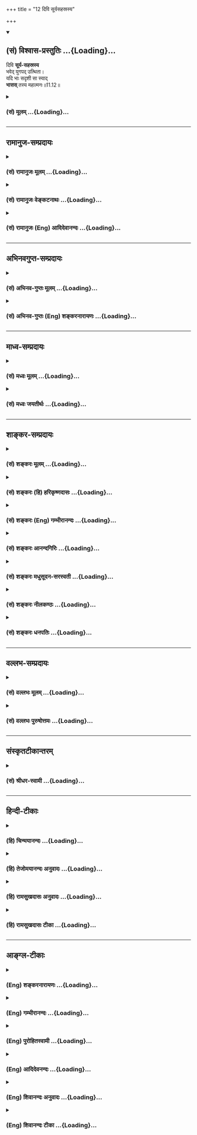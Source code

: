 +++
title = "12 दिवि सूर्यसहस्रस्य"

+++
<div class="js_include" newlevelforh1="2" title="(सं) विश्वास-प्रस्तुतिः" unfilled url="/purANam_vaiShNavam/mahAbhAratam/06-bhIShma-parva/03-bhagavad-gItA-parva/saMskRtam/vishvAsa-prastutiH/11_vishva-rUpa-darshana/12_divi_sUryasahasra.md">
<details open><summary><h2>(सं) विश्वास-प्रस्तुतिः ...{Loading}...</h2></summary>

दिवि **सूर्य-सहस्रस्य**  
भवेद् युगपद् उत्थिता।  
यदि भाः सदृशी सा स्याद्  
**भासस्** तस्य महात्मनः॥11.12॥
</details>
</div>
<div class="js_include collapsed" newlevelforh1="3" title="(सं) मूलम्" unfilled url="/purANam_vaiShNavam/mahAbhAratam/06-bhIShma-parva/03-bhagavad-gItA-parva/saMskRtam/mUlam/11_vishva-rUpa-darshana/12_divi_sUryasahasra.md">
<details><summary><h3>(सं) मूलम् ...{Loading}...</h3></summary>

दिवि सूर्यसहस्रस्य भवेद्युगपदुत्थिता।  
यदि भाः सदृशी सा स्याद्भासस्तस्य महात्मनः।।11.12।।
</details>
</div>


_________________
## रामानुज-सम्प्रदायः
<div class="js_include collapsed" newlevelforh1="3" title="(सं) रामानुजः मूलम्" unfilled url="/purANam_vaiShNavam/mahAbhAratam/06-bhIShma-parva/03-bhagavad-gItA-parva/saMskRtam/rAmAnujaH/mUlam/11_vishva-rUpa-darshana/12_divi_sUryasahasra.md">
<details><summary><h3>(सं) रामानुजः मूलम् ...{Loading}...</h3></summary>

।।11.12।। तेजसः अपरिमितत्वदर्शनार्थम् इदम्। अक्षयतेजःस्वरूपम् इत्यर्थः।

</details>
</div>
<div class="js_include collapsed" newlevelforh1="3" title="(सं) रामानुजः वेङ्कटनाथः" unfilled url="/purANam_vaiShNavam/mahAbhAratam/06-bhIShma-parva/03-bhagavad-gItA-parva/saMskRtam/rAmAnujaH/venkaTanAthaH/11_vishva-rUpa-darshana/12_divi_sUryasahasra.md">
<details><summary><h3>(सं) रामानुजः वेङ्कटनाथः ...{Loading}...</h3></summary>

  
  
।।11.12।। दिवि इत्यादिश्लोकस्य सङ्गतिमाह -- तामेवेति। निर्दिष्टस्य
भास्वरत्वस्य निरतिशयत्वलक्षणो विशेष उच्यत इत्यर्थः। सङ्ख्याविशेषेण
परिच्छिन्नत्वशङ्काव्युदासायाहतेजस इति।  
  

</details>
</div>
<div class="js_include collapsed" newlevelforh1="3" title="(सं) रामानुजः (Eng) आदिदेवानन्दः" unfilled url="/purANam_vaiShNavam/mahAbhAratam/06-bhIShma-parva/03-bhagavad-gItA-parva/saMskRtam/rAmAnujaH/english/AdidevAnandaH/11_vishva-rUpa-darshana/12_divi_sUryasahasra.md">
<details><summary><h3>(सं) रामानुजः (Eng) आदिदेवानन्दः ...{Loading}...</h3></summary>

11.12 This is for illustrating that His splendour is infinite. The meaning is that it is of the nature of inexhaustible radiance.

</details>
</div>


_________________
## अभिनवगुप्त-सम्प्रदायः
<div class="js_include collapsed" newlevelforh1="3" title="(सं) अभिनव-गुप्तः मूलम्" unfilled url="/purANam_vaiShNavam/mahAbhAratam/06-bhIShma-parva/03-bhagavad-gItA-parva/saMskRtam/abhinava-guptaH/mUlam/11_vishva-rUpa-darshana/12_divi_sUryasahasra.md">
<details><summary><h3>(सं) अभिनव-गुप्तः मूलम् ...{Loading}...</h3></summary>

।।11.12।। No commentary.  
  

</details>
</div>
<div class="js_include collapsed" newlevelforh1="3" title="(सं) अभिनव-गुप्तः (Eng) शङ्करनारायणः" unfilled url="/purANam_vaiShNavam/mahAbhAratam/06-bhIShma-parva/03-bhagavad-gItA-parva/saMskRtam/abhinava-guptaH/english/shankaranArAyaNaH/11_vishva-rUpa-darshana/12_divi_sUryasahasra.md">
<details><summary><h3>(सं) अभिनव-गुप्तः (Eng) शङ्करनारायणः ...{Loading}...</h3></summary>

11.12 Sri Abhinavagupta did not comment upon this sloka.

</details>
</div>


_________________
## माध्व-सम्प्रदायः
<div class="js_include collapsed" newlevelforh1="3" title="(सं) मध्वः मूलम्" unfilled url="/purANam_vaiShNavam/mahAbhAratam/06-bhIShma-parva/03-bhagavad-gItA-parva/saMskRtam/madhvaH/mUlam/11_vishva-rUpa-darshana/12_divi_sUryasahasra.md">
<details><summary><h3>(सं) मध्वः मूलम् ...{Loading}...</h3></summary>

।।11.12।। सहस्रशब्दोऽनन्तवाची। तदपि पाकशासनविक्रम
इत्यादिवत्प्रत्यायनार्थमेव। तथा हि ऋग्वेदखिलेषु -- अनन्तशक्तिः
परमोऽनन्तवीर्यः सोऽनन्ततेजाश्च ततस्ततोऽपि इति महातात्पर्याच्च प्राबल्यं;
न च परिमाणोक्त्या किञ्चित्प्रयोजनम्।

</details>
</div>
<div class="js_include collapsed" newlevelforh1="3" title="(सं) मध्वः जयतीर्थः" unfilled url="/purANam_vaiShNavam/mahAbhAratam/06-bhIShma-parva/03-bhagavad-gItA-parva/saMskRtam/madhvaH/jayatIrthaH/11_vishva-rUpa-darshana/12_divi_sUryasahasra.md">
<details><summary><h3>(सं) मध्वः जयतीर्थः ...{Loading}...</h3></summary>

।।11.12।। दिवि सूर्यसहस्रस्य इति विश्वरूपस्य सहस्रसूर्योपमप्रभत्वमुच्यते
तत्र सहस्रशब्दो दशशतवाचीति प्रतीतिनिरासार्थमाह -- **सहस्रेति**।
अनन्तसूर्योपमप्रभत्वमपि भगवतो न वास्तवं; निरुपमत्वात् किं तर्हि इत्यत आह
-- **तदपीति**। प्रत्यायनार्थं बुद्धिप्रवेशनार्थमेवोच्यते। यथा भगवतो
दाशरथेः पाकशासनोपमपराक्रमत्वमित्यर्थः। सहस्रशब्दस्य
प्रसिद्धार्थपरित्यागः कुतः इत्यत आह -- **तथा हीति**। ततस्ततः
सूर्यादेरपि। विलक्षण इति शेषः। कुतः श्रुत्या गीतावाक्यस्य बाधः इति चेत्;
शतं सहस्रमिति अपरिमितनामानीति; गीतावाक्यस्य सावकाशत्वेन दौर्बल्यात्;
श्रुतेर्निरवकाशत्वेन प्राबल्यात् इतश्च श्रुतेः प्राबल्यमित्याह --
**महातात्पर्याच्चेति**। समस्तागमानां महाप्रयोजनाय यद्भगवति महातात्पर्यं
श्रुतेस्तदानुकूल्यात्; गीतावाक्यस्य तत्प्रातिकूल्यादित्यर्थः। कथं
गीतावाक्यस्य तत्प्रातिकूल्यं इति चेत्; किं भगवतः परिमितप्रभत्वमेव
वस्तुतः उतापरिमितप्रभस्याप्यत्र सहस्रसूर्योपमप्रभत्वमुच्यते नाद्यः --
सकलश्रुतिस्मृतीतिहासपुराणविरोधात्। द्वितीये त्वपरिमितस्य परिमाणोक्त्या
किञ्चिदपि प्रयोजनं न सिध्यति। कुतो महत् इत्याह -- **न चेति**।

</details>
</div>


_________________
## शाङ्कर-सम्प्रदायः
<div class="js_include collapsed" newlevelforh1="3" title="(सं) शङ्करः मूलम्" unfilled url="/purANam_vaiShNavam/mahAbhAratam/06-bhIShma-parva/03-bhagavad-gItA-parva/saMskRtam/shankaraH/mUlam/11_vishva-rUpa-darshana/12_divi_sUryasahasra.md">
<details><summary><h3>(सं) शङ्करः मूलम् ...{Loading}...</h3></summary>

।।11.12।। --,**दिवि** अन्तरिक्षे तृतीयस्यां वा दिवि सूर्याणां सहस्रं
सूर्यसहस्रं तस्य युगपदुत्थितस्य सूर्यसहस्रस्य या **युगपदुत्थिता भाः; सा
यदि; सदृशी स्यात् तस्य महात्मनः** विश्वरूपस्यैव **भासः।** यदि वा न
स्यात्; ततः विश्वरूपस्यैव भाः अतिरिच्यते इत्यभिप्रायः।। किञ्च --,

</details>
</div>
<div class="js_include collapsed" newlevelforh1="3" title="(सं) शङ्करः (हि) हरिकृष्णदासः" unfilled url="/purANam_vaiShNavam/mahAbhAratam/06-bhIShma-parva/03-bhagavad-gItA-parva/saMskRtam/shankaraH/hindI/harikRShNadAsaH/11_vishva-rUpa-darshana/12_divi_sUryasahasra.md">
<details><summary><h3>(सं) शङ्करः (हि) हरिकृष्णदासः ...{Loading}...</h3></summary>

।।11.12।। भगवान्के विराट्रूपकी जो प्रभा -- प्रकाश है; उसकी उपमा कहते हैं
--, द्युलोकमें अर्थात् आकाशमें या तीसरे स्वर्गलोकमें एक साथ उदय हुए
हजारों सूर्योंका जो एक साथ उत्पन्न हुआ प्रकाश हो; वह प्रकाश उस महात्मन्
-- विश्वरूपके प्रकाशके सदृश कदाचित् हो तो हो; अथवा सम्भव है कि न भी हो
अर्थात् उससे भी विश्वरूपका प्रकाश ही अधिक हो सकता है।

</details>
</div>
<div class="js_include collapsed" newlevelforh1="3" title="(सं) शङ्करः (Eng) गम्भीरानन्दः" unfilled url="/purANam_vaiShNavam/mahAbhAratam/06-bhIShma-parva/03-bhagavad-gItA-parva/saMskRtam/shankaraH/english/gambhIrAnandaH/11_vishva-rUpa-darshana/12_divi_sUryasahasra.md">
<details><summary><h3>(सं) शङ्करः (Eng) गम्भीरानन्दः ...{Loading}...</h3></summary>

11.12 Should the bhah, effulgence; surya-sahasrasya, of a thousand suns;
utthita bhavet, blaze forth; yugapat, simultaneously; divi, in the sky,
or in heaven which is the third as counted (from this earth);sa, that;
yadi syat, might be-or it might not be-; sadrsi, similar; to the bhasah,
radiance; tasya, of that; mahat-manah, exalted One, the Cosmic Person
Himself. The idea is that the brillinace of the Cosmic Person surely
excels even this! Further,

</details>
</div>
<div class="js_include collapsed" newlevelforh1="3" title="(सं) शङ्करः आनन्दगिरिः" unfilled url="/purANam_vaiShNavam/mahAbhAratam/06-bhIShma-parva/03-bhagavad-gItA-parva/saMskRtam/shankaraH/AnandagiriH/11_vishva-rUpa-darshana/12_divi_sUryasahasra.md">
<details><summary><h3>(सं) शङ्करः आनन्दगिरिः ...{Loading}...</h3></summary>

।।11.12।। ननु प्रकृष्टस्य भगवतो रूपस्य दीप्तिरस्ति न वा; न
चेत्काष्ठादिसाम्यं; यद्यस्ति कीदृशी सेत्याशङ्क्याह -- **या पुनरिति।** सा
यदि स्यात्तद्भासः सदृशी सेति योजना। असंभाविताभ्युपगमार्थो यदिशब्दः।
स्याच्छब्दो निश्चयार्थः। सा कथंचित्सदृशी संभवति ननु भवत्येवेति
विवक्षित्वाह -- **यदि वेति।**

</details>
</div>
<div class="js_include collapsed" newlevelforh1="3" title="(सं) शङ्करः मधुसूदन-सरस्वती" unfilled url="/purANam_vaiShNavam/mahAbhAratam/06-bhIShma-parva/03-bhagavad-gItA-parva/saMskRtam/shankaraH/madhusUdana-sarasvatI/11_vishva-rUpa-darshana/12_divi_sUryasahasra.md">
<details><summary><h3>(सं) शङ्करः मधुसूदन-सरस्वती ...{Loading}...</h3></summary>

।।11.12।। देवमित्युक्तं विवृणोति -- दिवीति। दिवि अन्तरिक्षे सूर्याणां
सहस्रस्य अपरिमितसूर्यसमूहस्य युगपदुदितस्य युगपदुत्थिता भाः प्रभा यदि
भवेत् तदा सा तस्य महात्मनो विश्वरूपस्य भासो दीप्तेः सदृशी तुल्या यदि
स्याद्यदि वा न स्यात् ततोपि नूनं विश्वरूपस्यैव भा अतिरिच्येतेत्यहं
मन्ये। अन्या तूपमा नास्त्येवेत्यर्थः।
अत्राविद्यमानाध्यवसायात्तदभावेनोपमाभावपरादभूतोपमारूपेयमतिशयोक्तिरुत्प्रेक्षां
व्यञ्जती सर्वथा निरुपमत्वमेव व्यनक्ति। उभौ यदि व्योम्नि पृथक्प्रवाहौ
इत्यादिवत्।

</details>
</div>
<div class="js_include collapsed" newlevelforh1="3" title="(सं) शङ्करः नीलकण्ठः" unfilled url="/purANam_vaiShNavam/mahAbhAratam/06-bhIShma-parva/03-bhagavad-gItA-parva/saMskRtam/shankaraH/nIlakaNThaH/11_vishva-rUpa-darshana/12_divi_sUryasahasra.md">
<details><summary><h3>(सं) शङ्करः नीलकण्ठः ...{Loading}...</h3></summary>

।।11.12।। दिवि अन्तरिक्षे। भाः दीप्तिः। भासः दीप्तेः। अभूतोपमेयम्।
निरुपमतामेव तस्य दीप्तेर्दर्शयतिउभौ यदि व्योम्नि पृथक्प्रवाहौ
इत्यादिवत्।

</details>
</div>
<div class="js_include collapsed" newlevelforh1="3" title="(सं) शङ्करः धनपतिः" unfilled url="/purANam_vaiShNavam/mahAbhAratam/06-bhIShma-parva/03-bhagavad-gItA-parva/saMskRtam/shankaraH/dhanapatiH/11_vishva-rUpa-darshana/12_divi_sUryasahasra.md">
<details><summary><h3>(सं) शङ्करः धनपतिः ...{Loading}...</h3></summary>

।।11.12।। तत्र दृष्टान्ताकाङ्क्षयामाह। दिवि अन्तरिक्षे स्वर्गे वा
सूर्याणआं सहस्त्रस्य युगपदुत्थितस्य युगपदुत्थिता भा यदि भवेत् सा तस्य
महात्मनो विश्वरुपस्य भासः दीप्तेः सदृशी तुल्या स्यात् यदि वा न स्यादिति
विश्वरुपस्य भा अतिरित्यत इत्याशयः।

</details>
</div>


_________________
## वल्लभ-सम्प्रदायः
<div class="js_include collapsed" newlevelforh1="3" title="(सं) वल्लभः मूलम्" unfilled url="/purANam_vaiShNavam/mahAbhAratam/06-bhIShma-parva/03-bhagavad-gItA-parva/saMskRtam/vallabhaH/mUlam/11_vishva-rUpa-darshana/12_divi_sUryasahasra.md">
<details><summary><h3>(सं) वल्लभः मूलम् ...{Loading}...</h3></summary>

।।11.12।। एवं सञ्जयो दर्शनं रूपं वर्णयित्वा
तस्याऽलौकिकत्वमभूतोपमावर्णनेनाह -- दिवीत्यादि। एवमभूतोपमया
लोकविलक्षणत्वमुक्तम्।

</details>
</div>
<div class="js_include collapsed" newlevelforh1="3" title="(सं) वल्लभः पुरुषोत्तमः" unfilled url="/purANam_vaiShNavam/mahAbhAratam/06-bhIShma-parva/03-bhagavad-gItA-parva/saMskRtam/vallabhaH/puruShottamaH/11_vishva-rUpa-darshana/12_divi_sUryasahasra.md">
<details><summary><h3>(सं) वल्लभः पुरुषोत्तमः ...{Loading}...</h3></summary>

  
  
।।11.12।। तस्य स्वरूपस्याऽप्रमेयं तेजस्स्वरूपमाह -- दिवीति। दिवि स्वर्गे
सूर्यसहस्रस्य युगपत् एकदैव उदितस्य युगपदेव उत्थिता भाः प्रभा यदि भवेत्
सा तस्य महात्मनः पुरुषोत्तमस्य अनेकात्मरूपस्य भासः सदृशी स्यात्। किन्तु
न स्यादेवेति काकूक्तिः। एतादृशं स्वरूपम्।  
  

</details>
</div>


_________________
## संस्कृतटीकान्तरम्
<div class="js_include collapsed" newlevelforh1="3" title="(सं) श्रीधर-स्वामी" unfilled url="/purANam_vaiShNavam/mahAbhAratam/06-bhIShma-parva/03-bhagavad-gItA-parva/saMskRtam/shrIdhara-svAmI/11_vishva-rUpa-darshana/12_divi_sUryasahasra.md">
<details><summary><h3>(सं) श्रीधर-स्वामी ...{Loading}...</h3></summary>

।।11.12।। विश्वरूपदीप्तेर्निरुपमत्वमाह **-- दिवीति।** दिव्याकाशे
सूर्यसहस्रस्य युगपदुत्थितस्य यदि युगपदुत्थिता भाः प्रभा भवेत् तर्हि सा
तदा महात्मनो विश्वरूपस्य भासः प्रभायाः कथंचित्सृदशी स्यात्।
नान्योपमास्तीत्यर्थः। तथाभूतं रूपं दर्शयामासेति पूर्वेणान्वयः।

</details>
</div>


_________________
## हिन्दी-टीकाः
<div class="js_include collapsed" newlevelforh1="3" title="(हि) चिन्मयानन्दः" unfilled url="/purANam_vaiShNavam/mahAbhAratam/06-bhIShma-parva/03-bhagavad-gItA-parva/hindI/chinmayAnandaH/11_vishva-rUpa-darshana/12_divi_sUryasahasra.md">
<details><summary><h3>(हि) चिन्मयानन्दः ...{Loading}...</h3></summary>

।।11.12।। अन्ध राजा धृतराष्ट्र को शीघ्रता में विश्वरूप की रूपरेखा का
वर्णन करने के पश्चात्; अब संजय उस विराट् पुरुष की महिमा का वर्णन करता
है। अपने विराट् रूप में भगवान् अपने ही दिव्य प्रकाश से चमक रहे थे और
उनका यह तेजस्वी वैभव नेत्रों को चकाचौंध कर रहा था और सम्भवत; इस एक और
कारण से संजय पूर्व के दो श्लोकों में अधिक विस्तृत जानकारी नहीं दे पाया।
भगवान् के इस प्रकाश का वर्णन करने के लिए संजय; एक विचित्र किन्तु
प्रभावशाली उपमा यहाँ देता है। विराट् पुरुष के उस गौरवमय पुरुष का तेज ऐसा
था; मानो; आकाश में सहस्र सूर्य एक साथ प्रकाशित हो रहे हों। उपनिषदों में
भी आत्मा का वर्णन कुछ इसी प्रकार किया गया है; परन्तु; यह स्वीकार करना
पड़ेगा कि संजय के मुख से; और विशेषकर जब वह भगवान् श्रीकृष्ण के ईश्वरीय
रूप का वर्णन कर रहा है; इस उपमा को विशेष ही आकर्षण और गौरव प्राप्त होता
है। और अधिक विवरण देकर इस दृश्य को और अधिक सुन्दर बनाते हुए संजय कहता है

</details>
</div>
<div class="js_include collapsed" newlevelforh1="3" title="(हि) तेजोमयानन्दः अनुवादः" unfilled url="/purANam_vaiShNavam/mahAbhAratam/06-bhIShma-parva/03-bhagavad-gItA-parva/hindI/tejomayAnandaH/anuvAdaH/11_vishva-rUpa-darshana/12_divi_sUryasahasra.md">
<details><summary><h3>(हि) तेजोमयानन्दः अनुवादः ...{Loading}...</h3></summary>

।।11.12।। आकाश में सहस्र सूर्यों के एक साथ उदय होने से उत्पन्न जो प्रकाश
होगा, वह उस (विश्वरूप) परमात्मा के प्रकाश के सदृश होगा।।

</details>
</div>
<div class="js_include collapsed" newlevelforh1="3" title="(हि) रामसुखदासः अनुवादः" unfilled url="/purANam_vaiShNavam/mahAbhAratam/06-bhIShma-parva/03-bhagavad-gItA-parva/hindI/rAmasukhadAsaH/anuvAdaH/11_vishva-rUpa-darshana/12_divi_sUryasahasra.md">
<details><summary><h3>(हि) रामसुखदासः अनुवादः ...{Loading}...</h3></summary>

।।11.12।। अगर आकाशमें एक साथ हजारों सूर्य उदित हो जायँ, तो भी उन सबका
प्रकाश मिलकर उस महात्मा-(विराट् रूप परमात्मा-) के प्रकाशके समान शायद ही
हो।

</details>
</div>
<div class="js_include collapsed" newlevelforh1="3" title="(हि) रामसुखदासः टीका" unfilled url="/purANam_vaiShNavam/mahAbhAratam/06-bhIShma-parva/03-bhagavad-gItA-parva/hindI/rAmasukhadAsaH/TIkA/11_vishva-rUpa-darshana/12_divi_sUryasahasra.md">
<details><summary><h3>(हि) रामसुखदासः टीका ...{Loading}...</h3></summary>

।।11.12।।***व्याख्या--*'दिवि सूर्यसहस्रस्य ৷৷. तस्य महात्मनः'--**जैसे
आकाशमें हजारों तारे एक साथ उदित होनेपर भी उन सबका मिला हुआ प्रकाश एक
चन्द्रमाके प्रकाशके सदृश नहीं हो सकता और हजारों चन्द्रमाओंका मिला हुआ
प्रकाश एक सूर्यके प्रकाशके सदृश नहीं हो सकता, ऐसे ही आकाशमें हजारों
सूर्य एक साथ उदित होनेपर भी उन सबका मिला हुआ प्रकाश विराट् भगवान्के
प्रकाशके सदृश नहीं हो सकता। तात्पर्य यह हुआ कि हजारों सूर्योंका प्रकाश
भी विराट् भगवान्के प्रकाशका उपमेय नहीं हो सकता। इस प्रकर जब हजारों
सूर्योंके प्रकाशको उपमेय बनानेमें भी दिव्यदृष्टिवाले सञ्जयको संकोच होता
है, तब वह प्रकाश विराट्रूप भगवान्के प्रकाशका उपमान हो ही कैसे सकता है!
कारण कि सूर्यका प्रकाश भौतिक है, जब कि विराट् भगवान्का प्रकाश दिव्य है।
भौतिक प्रकाश कितना ही बड़ा क्यों न हो,,दिव्य प्रकाशके सामने वह तुच्छ ही
है। भौतिक प्रकाश और दिव्य प्रकाशकी जाति अलग-अलग होनेसे उनकी आपसमें तुलना
नहीं की जा सकती। हाँ, अङ्गुलिनिर्देशकी तरह भौतिक प्रकाशसे दिव्य प्रकाशका
संकेत किया जा सकता है। यहाँ सञ्जय भी हजारों सूर्योंके भौतिक प्रकाशकी
कल्पना करके विराट्रूप भगवान्के प्रकाश-(तेज-) का लक्ष्य कराते हैं।

</details>
</div>


_________________
## आङ्ग्ल-टीकाः
<div class="js_include collapsed" newlevelforh1="3" title="(Eng) शङ्करनारायणः" unfilled url="/purANam_vaiShNavam/mahAbhAratam/06-bhIShma-parva/03-bhagavad-gItA-parva/english/shankaranArAyaNaH/11_vishva-rUpa-darshana/12_divi_sUryasahasra.md">
<details><summary><h3>(Eng) शङ्करनारायणः ...{Loading}...</h3></summary>

11.12. If the splendour of a thousand suns were to burst forth at once in the sky, would that be eal to the splendour of that Mighty Self ;

</details>
</div>
<div class="js_include collapsed" newlevelforh1="3" title="(Eng) गम्भीरानन्दः" unfilled url="/purANam_vaiShNavam/mahAbhAratam/06-bhIShma-parva/03-bhagavad-gItA-parva/english/gambhIrAnandaH/11_vishva-rUpa-darshana/12_divi_sUryasahasra.md">
<details><summary><h3>(Eng) गम्भीरानन्दः ...{Loading}...</h3></summary>

11.12 Should the effulgence of a thousand suns blaze forth simultaneously in the sky, that might be similar to the radiance of that exalted One.

</details>
</div>
<div class="js_include collapsed" newlevelforh1="3" title="(Eng) पुरोहितस्वामी" unfilled url="/purANam_vaiShNavam/mahAbhAratam/06-bhIShma-parva/03-bhagavad-gItA-parva/english/purohitasvAmI/11_vishva-rUpa-darshana/12_divi_sUryasahasra.md">
<details><summary><h3>(Eng) पुरोहितस्वामी ...{Loading}...</h3></summary>

11.12 Could a thousand suns blaze forth together it would be but a faint reflection of the radiance of the Lord God.

</details>
</div>
<div class="js_include collapsed" newlevelforh1="3" title="(Eng) आदिदेवनन्दः" unfilled url="/purANam_vaiShNavam/mahAbhAratam/06-bhIShma-parva/03-bhagavad-gItA-parva/english/AdidevanandaH/11_vishva-rUpa-darshana/12_divi_sUryasahasra.md">
<details><summary><h3>(Eng) आदिदेवनन्दः ...{Loading}...</h3></summary>

11.12 If a thousand suns were to rise at once in the sky, the resulting splendour may be like the splendour of that mighty One.

</details>
</div>
<div class="js_include collapsed" newlevelforh1="3" title="(Eng) शिवानन्दः अनुवादः" unfilled url="/purANam_vaiShNavam/mahAbhAratam/06-bhIShma-parva/03-bhagavad-gItA-parva/english/shivAnandaH/anuvAdaH/11_vishva-rUpa-darshana/12_divi_sUryasahasra.md">
<details><summary><h3>(Eng) शिवानन्दः अनुवादः ...{Loading}...</h3></summary>

11.12 If the splendour of a thousand suns were to blaze out at once
(simultaneously) in the sky, that would be the splendour of that mighty Being (great Soul).

</details>
</div>
<div class="js_include collapsed" newlevelforh1="3" title="(Eng) शिवानन्दः टीका" unfilled url="/purANam_vaiShNavam/mahAbhAratam/06-bhIShma-parva/03-bhagavad-gItA-parva/english/shivAnandaH/TIkA/11_vishva-rUpa-darshana/12_divi_sUryasahasra.md">
<details><summary><h3>(Eng) शिवानन्दः टीका ...{Loading}...</h3></summary>

11.12 दिवि in the sky; सूर्यसहस्रस्य of a thousand suns; भवेत् were;
युगपत् at once (simultaneously); उत्थिता arisen; यदि if; भाः splendour;
सदृशी like; सा that; स्यात् would be; भासः splendour; तस्य of that;
महात्मनः of the mighty Being (great soul).Commentary Divi here means in the Antariksha or the sky.Mahatma here refers to the great Soul or the mighty Being; the Cosmic Form.

</details>
</div>
